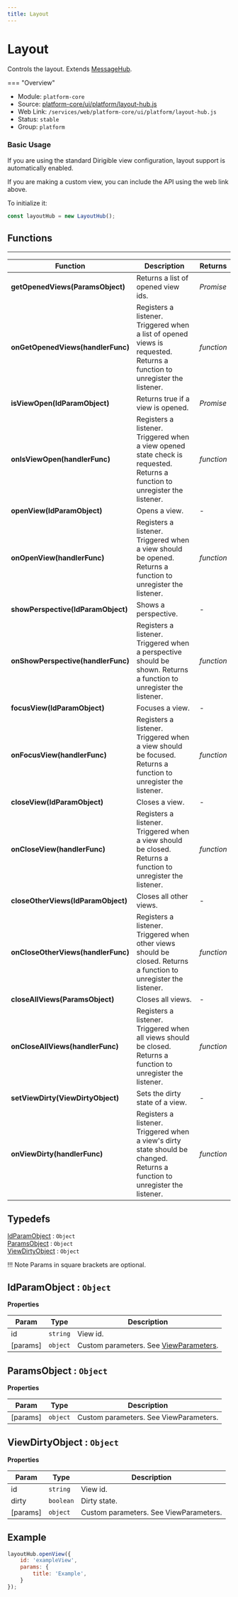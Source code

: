 ```yaml
---
title: Layout
---
```


Layout
===

Controls the layout. Extends [MessageHub](../message-hub).

=== "Overview"
- Module: `platform-core`
- Source: [platform-core/ui/platform/layout-hub.js](https://github.com/eclipse/dirigible/blob/master/components/platform/platform-core/src/main/resources/META-INF/dirigible/platform-core/ui/platform/layout-hub.js)
- Web Link: `/services/web/platform-core/ui/platform/layout-hub.js`
- Status: `stable`
- Group: `platform`

### Basic Usage

If you are using the standard Dirigible view configuration, layout support is automatically enabled.

If you are making a custom view, you can include the API using the web link above.

To initialize it:

```javascript
const layoutHub = new LayoutHub();
```

## Functions

---

Function     | Description | Returns
------------ | ----------- | --------
**getOpenedViews(ParamsObject)**   | Returns a list of opened view ids. | *Promise*
**onGetOpenedViews(handlerFunc)**   | Registers a listener. Triggered when a list of opened views is requested. Returns a function to unregister the listener. | *function*
**isViewOpen(IdParamObject)**   | Returns true if a view is opened. | *Promise*
**onIsViewOpen(handlerFunc)**   | Registers a listener. Triggered when a view opened state check is requested. Returns a function to unregister the listener. | *function*
**openView(IdParamObject)**   | Opens a view. | -
**onOpenView(handlerFunc)**   | Registers a listener. Triggered when a view should be opened. Returns a function to unregister the listener. | *function*
**showPerspective(IdParamObject)**   | Shows a perspective. | -
**onShowPerspective(handlerFunc)**   | Registers a listener. Triggered when a perspective should be shown. Returns a function to unregister the listener. | *function*
**focusView(IdParamObject)**   | Focuses a view. | -
**onFocusView(handlerFunc)**   | Registers a listener. Triggered when a view should be focused. Returns a function to unregister the listener. | *function*
**closeView(IdParamObject)**   | Closes a view. | -
**onCloseView(handlerFunc)**   | Registers a listener. Triggered when a view should be closed. Returns a function to unregister the listener. | *function*
**closeOtherViews(IdParamObject)**   | Closes all other views. | -
**onCloseOtherViews(handlerFunc)**   | Registers a listener. Triggered when other views should be closed. Returns a function to unregister the listener. | *function*
**closeAllViews(ParamsObject)**   | Closes all views. | -
**onCloseAllViews(handlerFunc)**   | Registers a listener. Triggered when all views should be closed. Returns a function to unregister the listener. | *function*
**setViewDirty(ViewDirtyObject)**   | Sets the dirty state of a view. | -
**onViewDirty(handlerFunc)**   | Registers a listener. Triggered when a view's dirty state should be changed. Returns a function to unregister the listener. | *function*

## Typedefs

<dl>
<dt><a href="#IdParamObject">IdParamObject</a> : <code>Object</code></dt>
</dd>
<dt><a href="#ParamsObject">ParamsObject</a> : <code>Object</code></dt>
</dd>
<dt><a href="#ViewDirtyObject">ViewDirtyObject</a> : <code>Object</code></dt>
</dd>
</dl>

!!! Note
	Params in square brackets are optional.

<a name="IdParamObject"></a>

## IdParamObject : <code>Object</code>

**Properties**

| Param | Type | Description |
| --- | --- | --- |
| id | <code>string</code> | View id. |
| [params] | <code>object</code> | Custom parameters. See [ViewParameters](../viewParameters). |

<a name="ParamsObject"></a>

## ParamsObject : <code>Object</code>

**Properties**

| Param | Type | Description |
| --- | --- | --- |
| [params] | <code>object</code> | Custom parameters. See ViewParameters. |

<a name="ViewDirtyObject"></a>

## ViewDirtyObject : <code>Object</code>

**Properties**

| Param | Type | Description |
| --- | --- | --- |
| id | <code>string</code> | View id. |
| dirty | <code>boolean</code> | Dirty state. |
| [params] | <code>object</code> | Custom parameters. See ViewParameters. |


## Example

```javascript
layoutHub.openView({
    id: 'exampleView',
    params: {
        title: 'Example',
    }
});
```